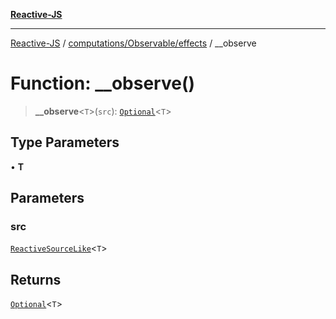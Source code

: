 [**Reactive-JS**](../../../../README.md)

***

[Reactive-JS](../../../../README.md) / [computations/Observable/effects](../README.md) / \_\_observe

# Function: \_\_observe()

> **\_\_observe**\<`T`\>(`src`): [`Optional`](../../../../functions/type-aliases/Optional.md)\<`T`\>

## Type Parameters

• **T**

## Parameters

### src

[`ReactiveSourceLike`](../../../interfaces/ReactiveSourceLike.md)\<`T`\>

## Returns

[`Optional`](../../../../functions/type-aliases/Optional.md)\<`T`\>
